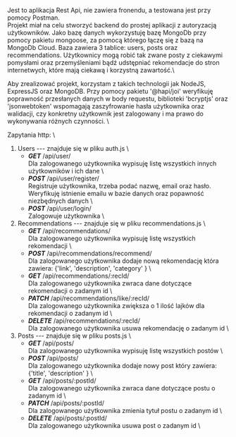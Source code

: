 Jest to aplikacja Rest Api, nie zawiera fronendu, a testowana jest przy pomocy Postman.\
Projekt miał na celu stworzyć backend do prostej aplikacji z autoryzacją użytkowników. Jako bazę danych wykorzystuję bazę MongoDb przy pomocy pakietu mongoose, za pomocą którego łączę się z bazą na MongoDb Cloud. Baza zawiera 3 tablice: users, posts oraz recommendations. Użytkownicy mogą robić tak zwane posty z ciekawymi pomysłami oraz przemyśleniami bądź udstępniać rekomendacje do stron internetwych, które mają ciekawą i korzystną zawartość.\

Aby zrealizować projekt, korzystam z takich technologii jak NodeJS, ExpressJS oraz MongoDB. Przy pomocy pakietu '@hapi/joi' weryfikuję poprawność przesłanych danych w body requestu, biblioteki 'bcryptjs' oraz 'jsonwebtoken' wspomagają zaszyfrowanie hasła użytkownika oraz walidacji, czy konkretny użytkownik jest zalogowany i ma prawo do wykonywania różnych czynności. \

Zapytania http: \
1. Users --- znajduje się w pliku auth.js \
    - ***GET*** /api/user/ \
    Dla zalogowanego użytkownika wypisuję listę wszystkich innych użytkowników i ich dane \
    - ***POST*** /api/user/register/ \
    Registruje użytkownika, trzeba podać nazwę, email oraz hasło. Weryfikuję istnienie emailu w bazie danych oraz popawność niezbędnych danych \
    - ***POST*** /api/user/login/ \
    Zalogowuje użytkownika \
2. Recommendations --- znajduje się w pliku recommendations.js \
    - ***GET*** /api/recommendations/ \
    Dla zalogowanego użytkownika wypisuję listę wszystkich rekomendacji \
    - ***POST*** /api/recommendations/recommend/ \
    Dla zalogowanego użytkownika dodaje nową rekomendację która zawiera: {'link', 'description', 'category' } \
    - ***GET*** /api/recommendations/:recId/ \
    Dla zalogowanego użytkownika zwraca dane dotyczące rekomendacji o zadanym id \
    - ***PATCH*** /api/recommendations/like/:recId/ \
    Dla zalogowanego użytkownika zwiększa o 1 ilość lajków dla rekomendacji o zadanym id \
    - ***DELETE*** /api/recommendations/:recId/ \
    Dla zalogowanego użytkownika usuwa rekomendację o zadanym id \
3. Posts --- znajduje się w pliku posts.js \
    - ***GET*** /api/posts/ \
    Dla zalogowanego użytkownika wypisuję listę wszystkich postów \
    - ***POST*** /api/posts/ \
    Dla zalogowanego użytkownika dodaje nowy post który zawiera: {'title', 'description' } \
    - ***GET*** /api/posts/:postId/ \
    Dla zalogowanego użytkownika zwraca dane dotyczące postu o zadanym id \
    - ***PATCH*** /api/posts/:postId/ \
    Dla zalogowanego użytkownika zmienia tytuł postu o zadanym id \
    - ***DELETE*** /api/posts/:postId/ \
    Dla zalogowanego użytkownika usuwa post o zadanym id \

